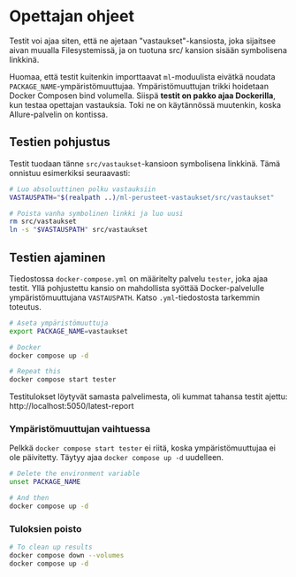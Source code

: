 # Opettajan ohjeet

Testit voi ajaa siten, että ne ajetaan "vastaukset"-kansiosta, joka sijaitsee aivan muualla Filesystemissä, ja on tuotuna src/ kansion sisään symbolisena linkkinä.

Huomaa, että testit kuitenkin importtaavat `ml`-moduulista eivätkä noudata `PACKAGE_NAME`-ympäristömuuttujaa. Ympäristömuuttujan trikki hoidetaan Docker Composen bind volumella. Siispä **testit on pakko ajaa Dockerilla**, kun testaa opettajan vastauksia. Toki ne on käytännössä muutenkin, koska Allure-palvelin on kontissa.

## Testien pohjustus

Testit tuodaan tänne `src/vastaukset`-kansioon symbolisena linkkinä. Tämä onnistuu esimerkiksi seuraavasti:

```bash
# Luo absoluuttinen polku vastauksiin
VASTAUSPATH="$(realpath ..)/ml-perusteet-vastaukset/src/vastaukset"

# Poista vanha symbolinen linkki ja luo uusi
rm src/vastaukset
ln -s "$VASTAUSPATH" src/vastaukset
```

## Testien ajaminen

Tiedostossa `docker-compose.yml` on määritelty palvelu `tester`, joka ajaa testit. Yllä pohjustettu kansio on mahdollista syöttää Docker-palvelulle ympäristömuuttujana `VASTAUSPATH`. Katso `.yml`-tiedostosta tarkemmin toteutus.

```bash
# Aseta ympäristömuuttuja
export PACKAGE_NAME=vastaukset 

# Docker
docker compose up -d

# Repeat this
docker compose start tester
```

Testitulokset löytyvät samasta palvelimesta, oli kummat tahansa testit ajettu: http://localhost:5050/latest-report

### Ympäristömuuttujan vaihtuessa

Pelkkä `docker compose start tester` ei riitä, koska ympäristömuuttujaa ei ole päivitetty. Täytyy ajaa `docker compose up -d` uudelleen.

```bash
# Delete the environment variable
unset PACKAGE_NAME

# And then
docker compose up -d
```

### Tuloksien poisto

```bash
# To clean up results
docker compose down --volumes
docker compose up -d
```

